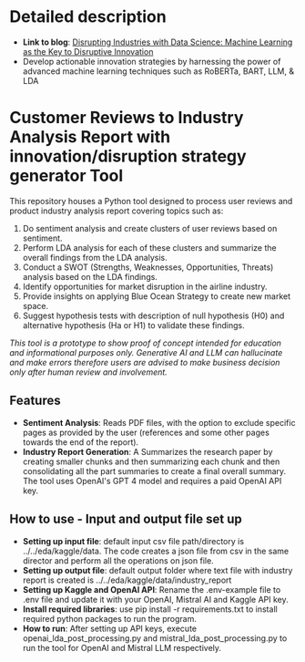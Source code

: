 # Detailed description
- **Link to blog**: [Disrupting Industries with Data Science: Machine Learning as the Key to Disruptive Innovation](https://alokabhishek.com/product-management/disrupting-industries-with-data-science-machine-learning-as-the-key-to-disruptive-innovation/)
- Develop actionable innovation strategies by harnessing the power of advanced machine learning techniques such as RoBERTa, BART, LLM, & LDA

# Customer Reviews to Industry Analysis Report with innovation/disruption strategy generator Tool
This repository houses a Python tool designed to process user reviews and product industry analysis report covering topics such as:
1. Do sentiment analysis and create clusters of user reviews based on sentiment. 
2. Perform LDA analysis for each of these clusters and summarize the overall findings from the LDA analysis. 
3. Conduct a SWOT (Strengths, Weaknesses, Opportunities, Threats) analysis based on the LDA findings. 
4. Identify opportunities for market disruption in the airline industry. 
5. Provide insights on applying Blue Ocean Strategy to create new market space. 
6. Suggest hypothesis tests with description of null hypothesis (H0) and alternative hypothesis (Ha or H1) to validate these findings.  

*This tool is a prototype to show proof of concept intended for education and informational purposes only. Generative AI and LLM can hallucinate and make errors therefore users are advised to make business decision only after human review and involvement.* 

## Features

- **Sentiment Analysis**: Reads PDF files, with the option to exclude specific pages as provided by the user (references and some other pages towards the end of the report).
- **Industry Report Generation**: A Summarizes the research paper by creating smaller chunks and then summarizing each chunk and then consolidating all the part summaries to create a final overall summary. The tool uses OpenAI's GPT 4 model and requires a paid OpenAI API key.

## How to use - Input and output file set up
- **Setting up input file**: default input csv file path/directory is ../../eda/kaggle/data. The code creates a json file from csv in the same director and perform all the operations on json file.  
- **Setting up output file**: default output folder where text file with industry report is created is ../../eda/kaggle/data/industry_report
- **Setting up Kaggle and OpenAI API**: Rename the .env-example file to .env file and update it with your OpenAI, Mistral AI and Kaggle API key.
- **Install required libraries**: use pip install -r requirements.txt to install required python packages to run the program.
- **How to run**: After setting up API keys, execute openai_lda_post_processing.py and mistral_lda_post_processing.py to run the tool for OpenAI and Mistral LLM respectively.


